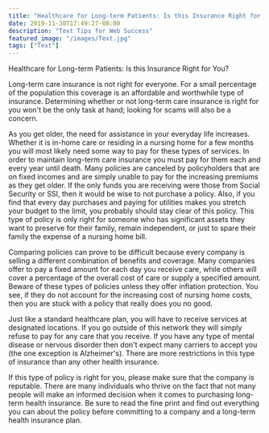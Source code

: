 ```yaml
---
title: "Healthcare for Long-term Patients: Is this Insurance Right for You?"
date: 2019-11-30T17:49:27-08:00
description: "Text Tips for Web Success"
featured_image: "/images/Text.jpg"
tags: ["Text"]
---
```


Healthcare for Long-term Patients: Is this Insurance Right for You?

Long-term care insurance is not right for everyone. For a small percentage of the population this coverage is an affordable and worthwhile type of insurance. Determining whether or not long-term care insurance is right for you won't be the only task at hand; looking for scams will also be a concern.

As you get older, the need for assistance in your everyday life increases. Whether it is in-home care or residing in a nursing home for a few months you will most likely need some way to pay for these types of services. In order to maintain long-term care insurance you must pay for them each and every year until death. Many policies are canceled by policyholders that are on fixed incomes and are simply unable to pay for the increasing premiums as they get older. If the only funds you are receiving were those from Social Security or SSI, then it would be wise to not purchase a policy. Also, if you find that every day purchases and paying for utilities makes you stretch your budget to the limit, you probably should stay clear of this policy. This type of policy is only right for someone who has significant assets they want to preserve for their family, remain independent, or just to spare their family the expense of a nursing home bill.

Comparing policies can prove to be difficult because every company is selling a different combination of benefits and coverage. Many companies offer to pay a fixed amount for each day you receive care, while others will cover a percentage of the overall cost of care or supply a specified amount. Beware of these types of policies unless they offer inflation protection. You see, if they do not account for the increasing cost of nursing home costs, then you are stuck with a policy that really does you no good.

Just like a standard healthcare plan, you will have to receive services at designated locations. If you go outside of this network they will simply refuse to pay for any care that you receive. If you have any type of mental disease or nervous disorder then don't expect many carriers to accept you (the one exception is Alzheimer's). There are more restrictions in this type of insurance than any other health insurance.

If this type of policy is right for you, please make sure that the company is reputable. There are many individuals who thrive on the fact that not many people will make an informed decision when it comes to purchasing long-term health insurance. Be sure to read the fine print and find out everything you can about the policy before committing to a company and a long-term health insurance plan.



